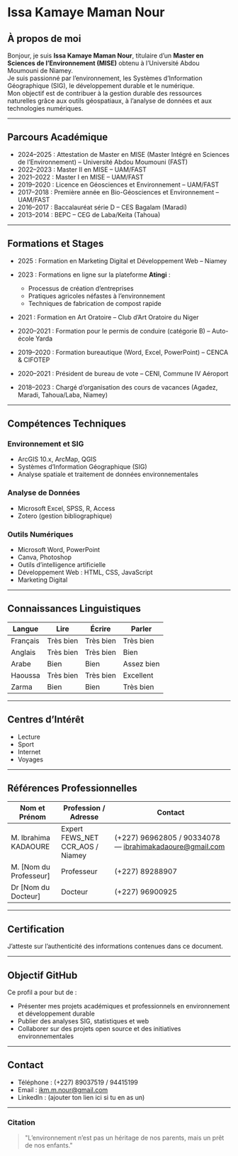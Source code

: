 # Issa Kamaye Maman Nour

## À propos de moi

Bonjour, je suis **Issa Kamaye Maman Nour**, titulaire d’un **Master en Sciences de l’Environnement (MISE)** obtenu à l’Université Abdou Moumouni de Niamey.  
Je suis passionné par l’environnement, les Systèmes d’Information Géographique (SIG), le développement durable et le numérique.  
Mon objectif est de contribuer à la gestion durable des ressources naturelles grâce aux outils géospatiaux, à l’analyse de données et aux technologies numériques.

---

## Parcours Académique
- 2024–2025 : Attestation de Master en MISE (Master Intégré en Sciences de l’Environnement) – Université Abdou Moumouni (FAST)  
- 2022–2023 : Master II en MISE – UAM/FAST  
- 2021–2022 : Master I en MISE – UAM/FAST  
- 2019–2020 : Licence en Géosciences et Environnement – UAM/FAST  
- 2017–2018 : Première année en Bio-Géosciences et Environnement – UAM/FAST  
- 2016–2017 : Baccalauréat série D – CES Bagalam (Maradi)  
- 2013–2014 : BEPC – CEG de Laba/Keita (Tahoua)

---

## Formations et Stages

- 2025 : Formation en Marketing Digital et Développement Web – Niamey  
- 2023 : Formations en ligne sur la plateforme **Atingi**  :

  - Processus de création d’entreprises  
  - Pratiques agricoles néfastes à l’environnement  
  - Techniques de fabrication de compost rapide  
- 2021 : Formation en Art Oratoire – Club d’Art Oratoire du Niger  
- 2020–2021 : Formation pour le permis de conduire (catégorie B) – Auto-école Yarda  
- 2019–2020 : Formation bureautique (Word, Excel, PowerPoint) – CENCA & CIFOTEP  
- 2020–2021 : Président de bureau de vote – CENI, Commune IV Aéroport  
- 2018–2023 : Chargé d’organisation des cours de vacances (Agadez, Maradi, Tahoua/Laba, Niamey)

---

## Compétences Techniques

### Environnement et SIG
- ArcGIS 10.x, ArcMap, QGIS  
- Systèmes d’Information Géographique (SIG)  
- Analyse spatiale et traitement de données environnementales  

### Analyse de Données
- Microsoft Excel, SPSS, R, Access  
- Zotero (gestion bibliographique)  

### Outils Numériques
- Microsoft Word, PowerPoint  
- Canva, Photoshop  
- Outils d’intelligence artificielle  
- Développement Web : HTML, CSS, JavaScript  
- Marketing Digital  

---

## Connaissances Linguistiques

| Langue | Lire | Écrire | Parler |
|---------|-------|--------|--------|
| Français | Très bien | Très bien | Très bien |
| Anglais | Très bien | Très bien | Bien |
| Arabe | Bien | Bien | Assez bien |
| Haoussa | Très bien | Très bien | Excellent |
| Zarma | Bien | Bien | Très bien |

---

## Centres d’Intérêt
- Lecture  
- Sport  
- Internet  
- Voyages  

---

## Références Professionnelles

| Nom et Prénom | Profession / Adresse | Contact |
|----------------|----------------------|----------|
| M. Ibrahima KADAOURE | Expert FEWS_NET CCR_AOS / Niamey | (+227) 96962805 / 90334078 — ibrahimakadaoure@gmail.com |
| M. [Nom du Professeur] | Professeur | (+227) 89288907 |
| Dr [Nom du Docteur] | Docteur | (+227) 96900925 |

---

## Certification
J’atteste sur l’authenticité des informations contenues dans ce document.

---

## Objectif GitHub
Ce profil a pour but de :  
- Présenter mes projets académiques et professionnels en environnement et développement durable  
- Publier des analyses SIG, statistiques et web  
- Collaborer sur des projets open source et des initiatives environnementales  

---

## Contact
- Téléphone : (+227) 89037519 / 94415199  
- Email : ikm.m.nour@gmail.com  
- LinkedIn : (ajouter ton lien ici si tu en as un)

---

### Citation
> "L’environnement n’est pas un héritage de nos parents, mais un prêt de nos enfants."
